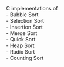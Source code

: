 C implementations of  
	- Bubble Sort  
	- Selection Sort  
	- Insertion Sort  
	- Merge Sort  
	- Quick Sort  
	- Heap Sort  
	- Radix Sort  
	- Counting Sort  
